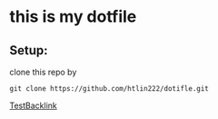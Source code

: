 # this is my dotfile
## Setup:
clone this repo by
```
git clone https://github.com/htlin222/dotifle.git
```

[TestBacklink](TestBacklink.md)


